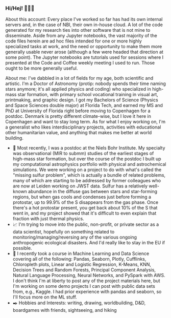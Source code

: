 ### Hi/Hej! 👋👩‍🚀

About this account: 
Every place I've worked so far has had its own internal servers and, in the case of NBI, their own in-house cloud. A lot of the code generated for my research ties into other software that is not mine to disseminate. Aside from any Jupyter notebooks, the vast majority of the code files herein are ad hoc files intended for one or more highly specialized tasks at work, and the need or opportunity to make them more generally usable never arose (although a few were headed that direction at some point). The Jupyter notebooks are tutorials used for sessions where I presented at the Code and Coffee weekly meeting I used to run. Those ought to be more generally useful.

About me:
I've dabbled in a lot of fields for my age, both scientific and artistic. I'm a Doctor of Astronomy (protip: nobody spends their time naming stars anymore; it's all applied physics and coding) who specialized in high-mass star formation, with primary school vocational training in visual art, printmaking, and graphic design. I got my Bachelors of Science (Physics and Space Sciences double major) at Florida Tech, and earned my MS and PhD at University of Florida right before moving to Copenhagen for a postdoc. Denmark is pretty different climate-wise, but I love it here in Copenhagen and want to stay long term. As for what I enjoy working on, I'm a generalist who likes interdisciplinary projects, activities with educational other humanitarian value, and anything that makes me better at world building.

- 🔭 Most recently, I was a postdoc at the Niels Bohr Institute. My specialty was observational (MIR to submm) studies of the earliest stages of high-mass star formation, but over the course of the postdoc I built up my computational astrophysics portfolio with physical and astrochemical simulations. We were working on a project to do with what's called the "missing sulfur problem", which is actually a bundle of related problems, many of which are starting to be addressed by former colleagues who are now at Leiden working on JWST data. Sulfur has a relatively well-known abundance in the diffuse gas between stars and star-forming regions, but when gas cools and condenses just before forming a protostar, up to 99.9% of the S disappears from the gas phase. Once there's a hot protostar present, you get back about 10% of the S that went in, and my project showed that it's difficult to even explain that fraction with just thermal physics.
- 📈 I'm trying to move into the public, non-profit, or private sector as a data scientist, hopefully on something related to monitoring/managing/reversing any of the various ongoing anthropogenic ecological disasters. And I'd really like to stay in the EU if possible.
- 🌱 I recently took a course in Machine Learning and Data Science covering all of the following: Pandas, Seaborn, Plotly, Cufflinks, Chloropleth plots, Linear and Logistic Regression, K-Means, KNN, Decision Trees and Random Forests, Principal Component Analysis, Natural Language Processing, Neural Networks, and PySpark with AWS. I don't think I'm at liberty to post any of the project materials here, but I'm working on some demo projects I can post with public data sets from, e.g., Kaggle. I had prior experience with pandas and seaborn, so I'll focus more on the ML stuff.
- ✒️ Hobbies and Interests: writing, drawing, worldbuilding, D&D, boardgames with friends, sightseeing, and hiking
